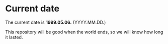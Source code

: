 # Current date

The current date is **1999.05.06.** (YYYY.MM.DD.)

This repository will be good when the world ends, so we will know how long it lasted.